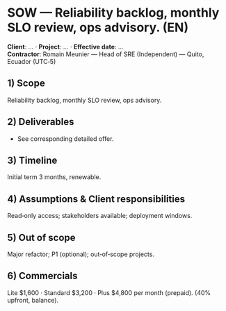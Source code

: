 # SOW — Reliability backlog, monthly SLO review, ops advisory. (EN)

**Client**: …  ·  **Project**: …  ·  **Effective date**: …  
**Contractor**: Romain Meunier — Head of SRE (Independent) — Quito, Ecuador (UTC‑5)

## 1) Scope
Reliability backlog, monthly SLO review, ops advisory.

## 2) Deliverables
- See corresponding detailed offer.

## 3) Timeline
Initial term 3 months, renewable.

## 4) Assumptions & Client responsibilities
Read‑only access; stakeholders available; deployment windows.

## 5) Out of scope
Major refactor; P1 (optional); out‑of‑scope projects.

## 6) Commercials
Lite $1,600 · Standard $3,200 · Plus $4,800 per month (prepaid). (40% upfront, balance).
